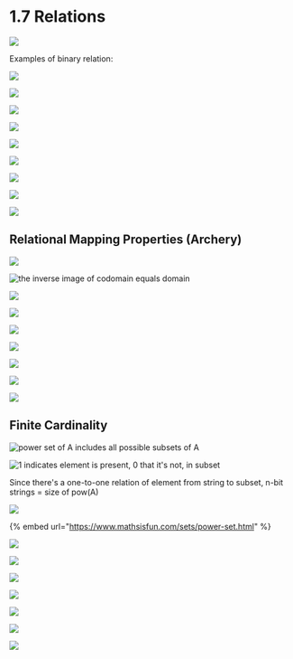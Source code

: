# 1.7 Relations

![](../../../.gitbook/assets/image%20%2865%29.png)

Examples of binary relation:

![](../../../.gitbook/assets/image%20%2879%29.png)

![](../../../.gitbook/assets/image%20%2849%29.png)

![](../../../.gitbook/assets/image%20%28121%29.png)

![](../../../.gitbook/assets/image%20%28114%29.png)

![](../../../.gitbook/assets/image%20%2839%29.png)

![](../../../.gitbook/assets/image%20%28106%29.png)

![](../../../.gitbook/assets/image%20%28101%29.png)

![](../../../.gitbook/assets/image%20%28104%29.png)

![](../../../.gitbook/assets/image%20%2854%29.png)

## Relational Mapping Properties \(Archery\)

![](../../../.gitbook/assets/image%20%2899%29.png)

![the inverse image of codomain equals domain](../../../.gitbook/assets/image%20%2892%29.png)

![](../../../.gitbook/assets/image%20%28125%29.png)

![](../../../.gitbook/assets/image%20%2851%29.png)

![](../../../.gitbook/assets/image%20%28109%29.png)

![](../../../.gitbook/assets/image%20%2861%29.png)

![](../../../.gitbook/assets/image%20%2866%29.png)

![](../../../.gitbook/assets/image%20%28117%29.png)

![](../../../.gitbook/assets/image%20%2841%29.png)

## Finite Cardinality

![power set of A includes all possible subsets of A](../../../.gitbook/assets/image%20%2877%29.png)

![1 indicates element is present, 0 that it&apos;s not, in subset](../../../.gitbook/assets/image%20%2886%29.png)

Since there's a one-to-one relation of element from string to subset, n-bit strings = size of pow\(A\)

![](../../../.gitbook/assets/image%20%2878%29.png)

{% embed url="https://www.mathsisfun.com/sets/power-set.html" %}

![](../../../.gitbook/assets/image%20%2836%29.png)

![](../../../.gitbook/assets/image%20%28120%29.png)

![](../../../.gitbook/assets/image%20%2864%29.png)



![](../../../.gitbook/assets/image%20%28111%29.png)

![](../../../.gitbook/assets/image%20%28112%29.png)

![](../../../.gitbook/assets/image%20%2858%29.png)

![](../../../.gitbook/assets/image%20%2867%29.png)

